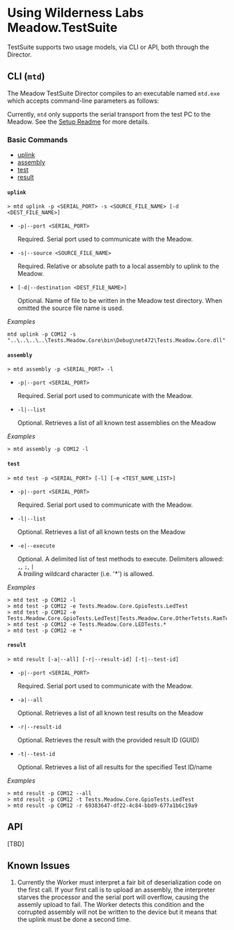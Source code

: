 # Using Wilderness Labs Meadow.TestSuite

TestSuite supports two usage models, via CLI or API, both through the Director.

## CLI (`mtd`)

The Meadow TestSuite Director compiles to an executable named `mtd.exe` which accepts command-line parameters as follows:

Currently, `mtd` only supports the serial transport from the test PC to the Meadow. See the [Setup Readme](setup.md) for more details.

### Basic Commands

- [uplink](#uplink)
- [assembly](#assembly)
- [test](#test)
- [result](#result)

#### `uplink`<a name="uplink"></a>

```
> mtd uplink -p <SERIAL_PORT> -s <SOURCE_FILE_NAME> [-d <DEST_FILE_NAME>]
```

- `-p|--port <SERIAL_PORT>`

    Required. Serial port used to communicate with the Meadow.

- `-s|--source <SOURCE_FILE_NAME>`

    Required. Relative or absolute path to a local assembly to uplink to the Meadow.

- `[-d|--destination <DEST_FILE_NAME>]`

    Optional. Name of file to be written in the Meadow test directory.  When omitted the source file name is used.

*Examples*

```
mtd uplink -p COM12 -s "..\..\..\..\Tests.Meadow.Core\bin\Debug\net472\Tests.Meadow.Core.dll"
```

#### `assembly`<a name="assembly"></a>

```
> mtd assembly -p <SERIAL_PORT> -l
```

- `-p|--port <SERIAL_PORT>`

    Required. Serial port used to communicate with the Meadow.

- `-l|--list`

    Optional. Retrieves a list of all known test assemblies on the Meadow

*Examples*

```
> mtd assembly -p COM12 -l
```


#### `test`<a name="test"></a>

```
> mtd test -p <SERIAL_PORT> [-l] [-e <TEST_NAME_LIST>]
```

- `-p|--port <SERIAL_PORT>`

    Required. Serial port used to communicate with the Meadow.

- `-l|--list`

    Optional. Retrieves a list of all known tests on the Meadow

- `-e|--execute`

    Optional. A delimited list of test methods to execute.  Delimiters allowed: `,`, `;`, `|`  
    A *trailing* wildcard character (i.e. '*') is allowed.


*Examples*

```
> mtd test -p COM12 -l
> mtd test -p COM12 -e Tests.Meadow.Core.GpioTests.LedTest
> mtd test -p COM12 -e Tests.Meadow.Core.GpioTests.LedTest|Tests.Meadow.Core.OtherTetsts.RamTest
> mtd test -p COM12 -e Tests.Meadow.Core.LEDTests.*
> mtd test -p COM12 -e *
```

#### `result`<a name="result"></a>

```
> mtd result [-a|--all] [-r|--result-id] [-t|--test-id]
```

- `-p|--port <SERIAL_PORT>`

    Required. Serial port used to communicate with the Meadow.

- `-a|--all`

    Optional. Retrieves a list of all known test results on the Meadow

- `-r|--result-id`

    Optional. Retrieves the result with the provided result ID (GUID)

- `-t|--test-id`

    Optional. Retrieves a list of all results for the specified Test ID/name

*Examples*

```
> mtd result -p COM12 --all
> mtd result -p COM12 -t Tests.Meadow.Core.GpioTests.LedTest
> mtd result -p COM12 -r 69383647-df22-4c84-bbd9-677a1b6c19a9
```

## API

[TBD]

## Known Issues

1. Currently the Worker must interpret a fair bit of deserialization code on the first call. If your first call is to upload an assembly, the interpreter starves the processor and the serial port will overflow, causing the assemly upload to fail.  The Worker detects this condition and the corrupted assembly will not be written to the device but it means that the uplink must be done a second time.